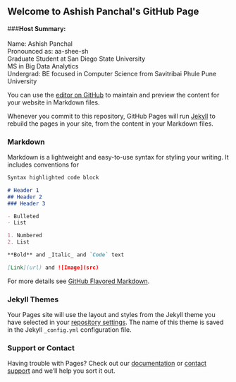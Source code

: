 ## Welcome to Ashish Panchal's GitHub Page 

###**Host Summary:** <br>
 <br>
Name: Ashish Panchal <br>
Pronounced as: aa-shee-sh <br>
Graduate Student at San Diego State University <br>
MS in Big Data Analytics <br>
Undergrad: BE focused in Computer Science from Savitribai Phule Pune University <br>

You can use the [editor on GitHub](https://github.com/apanchal8746/apanchal8746.github.io/edit/main/README.md) to maintain and preview the content for your website in Markdown files.

Whenever you commit to this repository, GitHub Pages will run [Jekyll](https://jekyllrb.com/) to rebuild the pages in your site, from the content in your Markdown files.

### Markdown

Markdown is a lightweight and easy-to-use syntax for styling your writing. It includes conventions for

```markdown
Syntax highlighted code block

# Header 1
## Header 2
### Header 3

- Bulleted
- List

1. Numbered
2. List

**Bold** and _Italic_ and `Code` text

[Link](url) and ![Image](src)
```

For more details see [GitHub Flavored Markdown](https://guides.github.com/features/mastering-markdown/).

### Jekyll Themes

Your Pages site will use the layout and styles from the Jekyll theme you have selected in your [repository settings](https://github.com/apanchal8746/apanchal8746.github.io/settings/pages). The name of this theme is saved in the Jekyll `_config.yml` configuration file.

### Support or Contact

Having trouble with Pages? Check out our [documentation](https://docs.github.com/categories/github-pages-basics/) or [contact support](https://support.github.com/contact) and we’ll help you sort it out.
